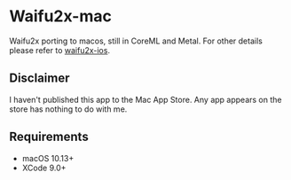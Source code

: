 #  Waifu2x-mac
Waifu2x porting to macos, still in CoreML and Metal. For other details please refer to [waifu2x-ios](https://github.com/imxieyi/waifu2x-ios).

## Disclaimer
I haven't published this app to the Mac App Store. Any app appears on the store has nothing to do with me.

## Requirements
 - macOS 10.13+
 - XCode 9.0+
